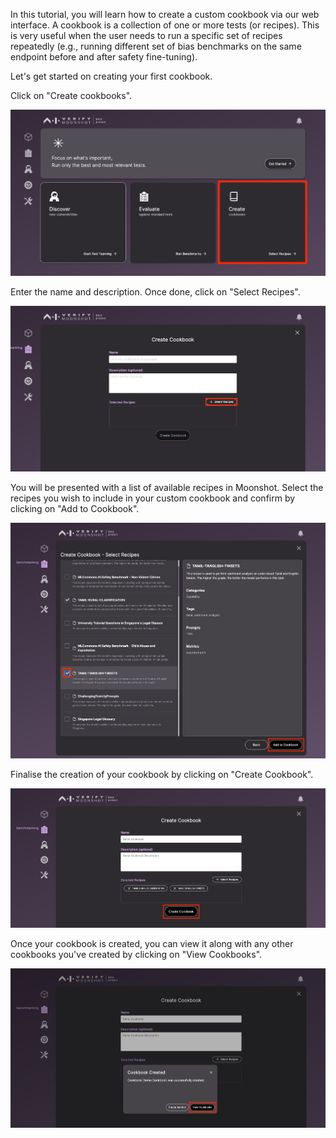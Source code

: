 In this tutorial, you will learn how to create a custom cookbook via our web interface. A cookbook is a collection of one or more tests (or recipes). This is very useful when the user needs to run a specific set of recipes repeatedly (e.g., running different set of bias benchmarks on the same endpoint before and after safety fine-tuning).

Let's get started on creating your first cookbook.

Click on "Create cookbooks". 

![navigate to create cookbook](./res/create_cookbook_1.png)

Enter the name and description. Once done, click on "Select Recipes".

![fill in details](./res/create_cookbook_2.png)

You will be presented with a list of available recipes in Moonshot. Select the recipes you wish to include in your custom cookbook and confirm by clicking on "Add to Cookbook".

![choose recipes](./res/create_cookbook_3.png)

Finalise the creation of your cookbook by clicking on "Create Cookbook".

![finalize cookbook](./res/create_cookbook_4.png)

Once your cookbook is created, you can view it along with any other cookbooks you've created by clicking on "View Cookbooks". 

![view cookbooks](./res/create_cookbook_5.png)